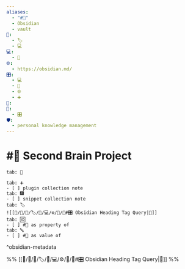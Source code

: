 ```yaml
---
aliases:
  - "#💟"
  - Obsidian
  - vault
📁:
  - 🏷️
  - 💻
💻:
  - 💟
🌐:
  - https://obsidian.md/
🎛️:
  - 💻
  - 📝
  - 🌐
  - ➕
📅: 
🔀:
  - 🎛️
🛡️:
  - personal knowledge management
---
```

# #💟 Second Brain Project

```tabs
tab: 💟

tab: ➕
- [ ] plugin collection note
tab: 🎆
- [ ] snippet collection note
tab: 🏷️
![[📁/🧠/🏁/🏷️/📁/💻/⚙️/💟/💟#🎛️ Obsidian Heading Tag Query|💟]]
tab: 🆔
- [ ] #💟 as property of
tab: 🔤
- [ ] #💟 as value of 
```

^obsidian-metadata

%%
[[📁/🧠/🏁/🏷️/📁/💻/⚙️/💟/💟#🎛️ Obsidian Heading Tag Query|💟]]
%%
